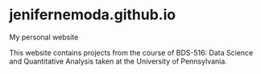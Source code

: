 # jenifernemoda.github.io
My personal website

This website contains projects from the course of BDS-516: Data Science and Quantitative Analysis taken at the University of Pennsylvania.